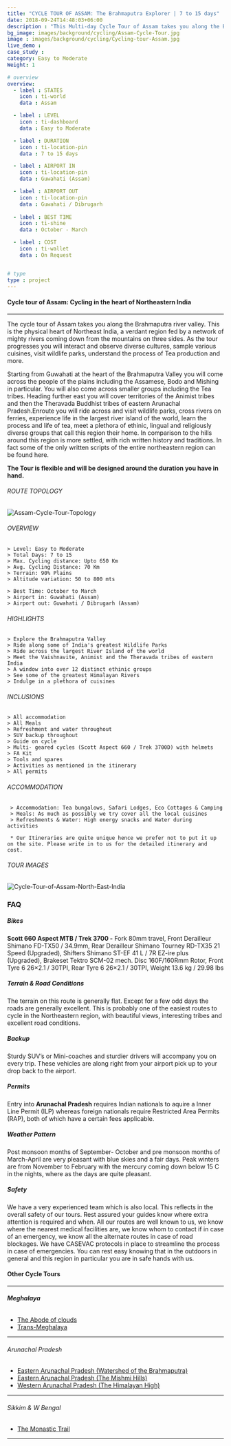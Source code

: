 ```yaml
---
title: "CYCLE TOUR OF ASSAM: The Brahmaputra Explorer | 7 to 15 days"
date: 2018-09-24T14:48:03+06:00
description : "This Multi-day Cycle Tour of Assam takes you along the Brahmaputra valley, the physical heart of Northeast India."
bg_image: images/background/cycling/Assam-Cycle-Tour.jpg
image : images/background/cycling/Cycling-tour-Assam.jpg
live_demo : 
case_study :
category: Easy to Moderate
Weight: 1

# overview
overview:
  - label : STATES
    icon : ti-world
    data : Assam

  - label : LEVEL
    icon : ti-dashboard
    data : Easy to Moderate 

  - label : DURATION
    icon : ti-location-pin
    data : 7 to 15 days

  - label : AIRPORT IN
    icon : ti-location-pin
    data : Guwahati (Assam)

  - label : AIRPORT OUT
    icon : ti-location-pin
    data : Guwahati / Dibrugarh
    
  - label : BEST TIME
    icon : ti-shine
    data : October - March

  - label : COST
    icon : ti-wallet
    data : On Request


# type
type : project
---
```


#### Cycle tour of Assam: Cycling in the heart of Northeastern India
---
The cycle tour of Assam takes you along the Brahmaputra river valley. This is the physical heart of Northeast India, a verdant region fed by a network of mighty rivers coming down from the mountains on three sides. As the tour progresses you will interact and observe diverse cultures, sample various cuisines, visit wildlife parks, understand the process of Tea production and more. 

Starting from Guwahati at the heart of the Brahmaputra Valley you will come across the people of the plains including the Assamese, Bodo and Mishing in particular. You will also come across smaller groups including the Tea tribes. Heading further east you will cover territories of the Animist tribes and then the Theravada Buddhist tribes of eastern Arunachal Pradesh.Enroute you will ride across and visit wildlife parks, cross rivers on ferries, experience life in the largest river island of the world, learn the process and life of tea, meet a plethora of ethinic, lingual and religiously diverse groups that call this region their home. In comparison to the hills around this region is more settled, with rich written history and traditions. In fact some of the only written scripts of the entire northeastern region can be found here. 

**The Tour is flexible and will be designed around the duration you have in hand.**





###### ROUTE TOPOLOGY

![Assam-Cycle-Tour-Topology](/images/project/Brahmaputra-valley-topo.jpg)

###### OVERVIEW
```
> Level: Easy to Moderate
> Total Days: 7 to 15
> Max. Cycling distance: Upto 650 Km
> Avg. Cycling Distance: 70 Km
> Terrain: 90% Plains
> Altitude variation: 50 to 800 mts

> Best Time: October to March
> Airport in: Guwahati (Assam)
> Airport out: Guwahati / Dibrugarh (Assam)
```




###### HIGHLIGHTS
```
> Explore the Brahmaputra Valley
> Ride along some of India's greatest Wildlife Parks
> Ride across the largest River Island of the world
> Meet the Vaishnavite, Animist and the Theravada tribes of eastern India
> A window into over 12 distinct ethinic groups
> See some of the greatest Himalayan Rivers
> Indulge in a plethora of cuisines
```

###### INCLUSIONS
```
> All accommodation
> All Meals
> Refreshment and water throughout
> SUV backup throughout
> Guide on cycle
> Multi- geared cycles (Scott Aspect 660 / Trek 3700D) with helmets
> FA Kit
> Tools and spares
> Activities as mentioned in the itinerary
> All permits
```
###### ACCOMMODATION

```
 > Accommodation: Tea bungalows, Safari Lodges, Eco Cottages & Camping
 > Meals: As much as possibly we try cover all the local cuisines
 > Refreshments & Water: High energy snacks and Water during activities 
```

``` * Our Itineraries are quite unique hence we prefer not to put it up on the site. Please write in to us for the detailed itinerary and cost.```

###### TOUR IMAGES

![Cycle-Tour-of-Assam-North-East-India](/images/background/cycling/assam-cycle-tour-gallery.jpg)



### FAQ

##### Bikes
**Scott 660 Aspect MTB / Trek 3700 -**
Fork 80mm travel, Front Derailleur Shimano FD-TX50 / 34.9mm, Rear Derailleur Shimano Tourney RD-TX35 21 Speed (Upgraded), Shifters Shimano ST-EF 41 L / 7R EZ-ire plus (Upgraded), Brakeset Tektro SCM-02 mech. Disc 160F/160Rmm Rotor, Front Tyre 6 26×2.1 / 30TPI, Rear Tyre 6 26×2.1 / 30TPI, Weight 13.6 kg / 29.98 lbs

##### Terrain & Road Conditions

The terrain on this route is generally flat. Except for a few odd days the roads are generally excellent. This is probably one of the easiest routes to cycle in the Northeastern region, with beautiful views, interesting tribes and excellent road conditions.

##### Backup
Sturdy SUV’s or Mini-coaches and sturdier drivers will accompany you on every trip. These vehicles are along right from your airport pick up to your drop back to the airport.

##### Permits
Entry into **Arunachal Pradesh** requires Indian nationals to aquire a Inner Line Permit (ILP) whereas foreign nationals require Restricted Area Permits (RAP), both of which have a certain fees applicable.

##### Weather Pattern
Post monsoon months of September- October and pre monsoon months of March-April are very pleasant with blue skies and a fair days. Peak winters are from November to February with the mercury coming down below 15 C in the nights, where as the days are quite pleasant.

##### Safety 
We have a very experienced team which is also local. This reflects in the overall safety of our tours. Rest assured your guides know where extra attention is required and when. All our routes are well known to us, we know where the nearest medical facilities are, we know whom to contact if in case of an emergency, we know all the alternate routes in case of road blockages. We have CASEVAC protocols in place to streamline the process in case of emergencies. You can rest easy knowing that in the outdoors in general and this region in particular you are in safe hands with us.

#### Other Cycle Tours
---

###### **Meghalaya**

+ [The Abode of clouds ](/cycling/cycle-tour-of-meghalaya-the-abode-of-clouds/) 
+ [Trans-Meghalaya ](/cycling/trans-meghalaya-cycle-tour/) 

---
###### *Arunachal Pradesh*

+ [Eastern Arunachal Pradesh (Watershed of the Brahmaputra)](/cycling/eastern-arunachal-pradesh-cycle-tour/)  
+ [Eastern Arunachal Pradesh (The Mishmi Hills)](/cycling/cycling-in-arunachal-pradesh/) 
+ [Western Arunachal Pradesh (The Himalayan High)](/cycling/cycle-tour-of-western-arunachal-pradesh/) 

---
###### *Sikkim & W Bengal*

+ [The Monastic Trail](/cycling/cycle-tour-of-sikkim/)

---



